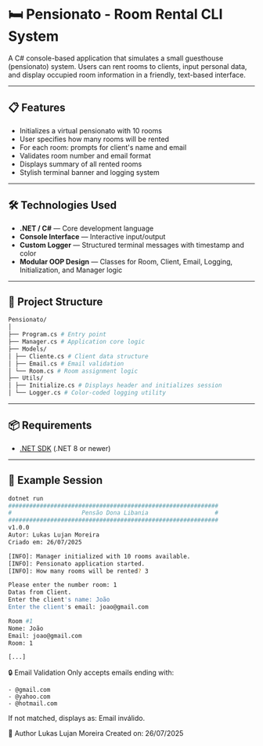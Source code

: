﻿# 🛏️ Pensionato - Room Rental CLI System

A C# console-based application that simulates a small guesthouse (pensionato) system. Users can rent rooms to clients, input personal data, and display occupied room information in a friendly, text-based interface.

---

## 📋 Features

- Initializes a virtual pensionato with 10 rooms
- User specifies how many rooms will be rented
- For each room: prompts for client's name and email
- Validates room number and email format
- Displays summary of all rented rooms
- Stylish terminal banner and logging system

---

## 🛠️ Technologies Used

- **.NET / C#** — Core development language  
- **Console Interface** — Interactive input/output  
- **Custom Logger** — Structured terminal messages with timestamp and color  
- **Modular OOP Design** — Classes for Room, Client, Email, Logging, Initialization, and Manager logic

---

## 🧠 Project Structure

```bash
Pensionato/
│
├── Program.cs # Entry point
├── Manager.cs # Application core logic
├── Models/
│ ├── Cliente.cs # Client data structure
│ ├── Email.cs # Email validation
│ └── Room.cs # Room assignment logic
├── Utils/
│ ├── Initialize.cs # Displays header and initializes session
│ └── Logger.cs # Color-coded logging utility
```

---

## 📦 Requirements

- [.NET SDK](https://dotnet.microsoft.com/en-us/download) (.NET 8 or newer)

---

## 🚀 Example Session

```bash
dotnet run
############################################################
#                    Pensão Dona Libania                   #
############################################################
v1.0.0
Autor: Lukas Lujan Moreira
Criado em: 26/07/2025

[INFO]: Manager initialized with 10 rooms available.
[INFO]: Pensionato application started.
[INFO]: How many rooms will be rented? 3

Please enter the number room: 1
Datas from Client.
Enter the client's name: João
Enter the client's email: joao@gmail.com

Room #1
Nome: João
Email: joao@gmail.com
Room: 1

[...]

```

🔒 Email Validation
Only accepts emails ending with:

	- @gmail.com
	- @yahoo.com
	- @hotmail.com

If not matched, displays as: Email inválido.

👤 Author
Lukas Lujan Moreira
Created on: 26/07/2025